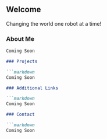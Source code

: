 ## Welcome

Changing the world one robot at a time! 

### About Me

```markdown
Coming Soon

### Projects

```markdown
Coming Soon

### Additional Links

```markdown
Coming Soon

### Contact

```markdown
Coming Soon


